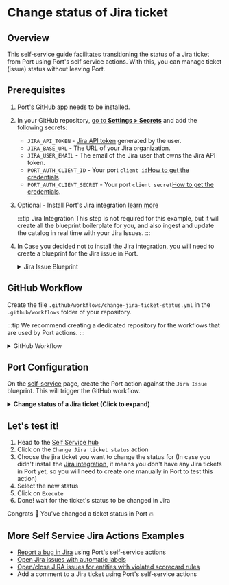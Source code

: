 # Change status of Jira ticket

## Overview
This self-service guide facilitates transitioning the status of a Jira ticket from Port using Port's self service actions. With this, you can manage ticket (issue) status without leaving Port.

## Prerequisites
1. [Port's GitHub app](https://github.com/apps/getport-io) needs to be installed.
2. In your GitHub repository, [go to **Settings > Secrets**](https://docs.github.com/en/actions/security-guides/using-secrets-in-github-actions#creating-secrets-for-a-repository) and add the following secrets:
   - `JIRA_API_TOKEN` - [Jira API token](https://support.atlassian.com/atlassian-account/docs/manage-api-tokens-for-your-atlassian-account) generated by the user.
   - `JIRA_BASE_URL` - The URL of your Jira organization.
   - `JIRA_USER_EMAIL` - The email of the Jira user that owns the Jira API token.
   - `PORT_AUTH_CLIENT_ID` - Your port `client id`[How to get the credentials](https://docs.getport.io/build-your-software-catalog/sync-data-to-catalog/api/#find-your-port-credentials).
   - `PORT_AUTH_CLIENT_SECRET` - Your port `client secret`[How to get the credentials](https://docs.getport.io/build-your-software-catalog/sync-data-to-catalog/api/#find-your-port-credentials).
3. Optional - Install Port's Jira integration [learn more](https://docs.getport.io/build-your-software-catalog/sync-data-to-catalog/jira/)

	:::tip Jira Integration
	This step is not required for this example, but it will create all the blueprint boilerplate for you, and also ingest and update the catalog in real time with your Jira Issues.
	:::

4. In Case you decided not to install the Jira integration, you will need to create a blueprint for the Jira issue in Port.

	<details>

	<summary>Jira Issue Blueprint</summary>
	
	```json showLineNumbers
	{
		"identifier": "jiraIssue",
		"title": "Jira Issue",
		"icon": "Jira",
		"schema": {
			"properties": {
				"url": {
					"title": "Issue URL",
					"type": "string",
					"format": "url",
					"description": "URL to the issue in Jira"
				},
				"status": {
					"title": "Status",
					"type": "string",
					"description": "The status of the issue"
				},
				"issueType": {
					"title": "Type",
					"type": "string",
					"description": "The type of the issue"
				},
				"components": {
					"title": "Components",
					"type": "array",
					"description": "The components related to this issue"
				},
				"assignee": {
					"title": "Assignee",
					"type": "string",
					"format": "user",
					"description": "The user assigned to the issue"
				},
				"reporter": {
					"title": "Reporter",
					"type": "string",
					"description": "The user that reported to the issue",
					"format": "user"
				},
				"creator": {
					"title": "Creator",
					"type": "string",
					"description": "The user that created to the issue",
					"format": "user"
				},
				"priority": {
					"title": "Priority",
					"type": "string",
					"description": "The priority of the issue"
				},
				"created": {
					"title": "Created At",
					"type": "string",
					"description": "The created datetime of the issue",
					"format": "date-time"
				},
				"updated": {
					"title": "Updated At",
					"type": "string",
					"description": "The updated datetime of the issue",
					"format": "date-time"
				}
			}
		},
		"calculationProperties": {},
		"relations": {}
	}
	```
	
	</details>


## GitHub Workflow

Create the file `.github/workflows/change-jira-ticket-status.yml` in the `.github/workflows` folder of your repository.

:::tip
We recommend creating a dedicated repository for the workflows that are used by Port actions.
:::

<details>

<summary>GitHub Workflow</summary>

```yaml showLineNumbers title="change-jira-ticket-status.yml"

name: Change Jira Ticket Status
on:
  workflow_dispatch:
    inputs:
      status:
        type: string
        required: true
      port_payload:
        required: true
        description:
          Port's payload, including details for who triggered the action and
          general context (blueprint, run id, etc...)
        type: string
    secrets:
      JIRA_BASE_URL:
        required: true
      JIRA_USER_EMAIL:
        required: true
      JIRA_API_TOKEN:
        required: true
      PORT_CLIENT_ID:
        required: true
      PORT_CLIENT_SECRET:
        required: true

jobs:
  create-entity-in-port-and-update-run:
    runs-on: ubuntu-latest
    steps:
      - name: Login
        uses: atlassian/gajira-login@v3
        env:
          JIRA_BASE_URL: ${{ secrets.JIRA_BASE_URL }}
          JIRA_USER_EMAIL: ${{ secrets.JIRA_USER_EMAIL }}
          JIRA_API_TOKEN: ${{ secrets.JIRA_API_TOKEN }}

      - name: Inform starting of changing Jira ticket status
        uses: port-labs/port-github-action@v1
        with:
          clientId: ${{ secrets.PORT_CLIENT_ID }}
          clientSecret: ${{ secrets.PORT_CLIENT_SECRET }}
          operation: PATCH_RUN
          runId: ${{ fromJson(inputs.port_payload).context.runId }}
          logMessage: |
            Changing status of Jira issue... ⛴️

      - name: Transition issue
        uses: atlassian/gajira-transition@v3
        with:
          issue: ${{ fromJson(inputs.port_payload).context.entity }}
          transition: ${{ github.event.inputs.status }}

      - name: Inform that status has been changed
        uses: port-labs/port-github-action@v1
        with:
          clientId: ${{ secrets.PORT_CLIENT_ID }}
          clientSecret: ${{ secrets.PORT_CLIENT_SECRET }}
          operation: PATCH_RUN
          link: ${{ secrets.JIRA_BASE_URL }}/browse/${{ steps.create.outputs.issue }}
          runId: ${{ fromJson(inputs.port_payload).context.runId }}
          logMessage: |
            Jira issue status changed to ${{ github.event.inputs.status }}! ✅
```

</details>

## Port Configuration

On the [self-service](https://app.getport.io/self-serve) page, create the Port action against the `Jira Issue` blueprint. This will trigger the GitHub workflow.

<details>
<summary><b>Change status of a Jira ticket (Click to expand)</b></summary>
:::tip Modification Required
Make sure to replace `<GITHUB_ORG>` and `<GITHUB_REPO>` with your GitHub organization and repository names respectively.
:::

```json showLineNumbers
{
  "identifier": "change_jira_ticket_status",
  "title": "Change Jira ticket status",
  "icon": "Jira",
  "userInputs": {
    "properties": {
      "status": {
        "title": "Status",
        "type": "string",
        "enum": [
          "To Do",
          "In Progress",
          "Code Review",
          "Product Review",
          "Waiting For Prod",
          "Done"
        ],
        "enumColors": {
          "To Do": "lightGray",
          "In Progress": "bronze",
          "Code Review": "darkGray",
          "Product Review": "purple",
          "Waiting For Prod": "orange",
          "Done": "green"
        }
      }
    },
    "required": [
      "status"
    ],
    "order": []
  },
  "invocationMethod": {
    "type": "GITHUB",
    "repo": "<GITHUB_REPO>",
    "org": "<GITHUB_ORG>",
    "workflow": "change-jira-ticket-status.yml",
    "omitUserInputs": false,
    "omitPayload": false,
    "reportWorkflowStatus": true
  },
  "trigger": "DAY-2",
  "description": "Transition a ticket to another status.",
  "requiredApproval": false
}
```

</details>

## Let's test it!

1. Head to the [Self Service hub](https://app.getport.io/self-serve)
2. Click on the `Change Jira ticket status` action
3. Choose the jira ticket you want to change the status for (In case you didn't install the [Jira integration](https://docs.getport.io/build-your-software-catalog/sync-data-to-catalog/jira/), it means you don't have any Jira tickets in Port yet, so you will need to create one manually in Port to test this action)
4. Select the new status
5. Click on `Execute`
6. Done! wait for the ticket's status to be changed in Jira

Congrats 🎉 You've changed a ticket status in Port 🔥

## More Self Service Jira Actions Examples
- [Report a bug in Jira](https://docs.getport.io/create-self-service-experiences/setup-backend/github-workflow/examples/Jira/report-a-bug/) using Port's self-service actions
- [Open Jira issues with automatic labels](https://docs.getport.io/create-self-service-experiences/setup-backend/github-workflow/examples/Jira/open-jira-issue-with-automatic-label)
- [Open/close JIRA issues for entities with violated scorecard rules](https://docs.getport.io/promote-scorecards/manage-using-3rd-party-apps/jira)
- Add a comment to a Jira ticket using Port's self-service actions
